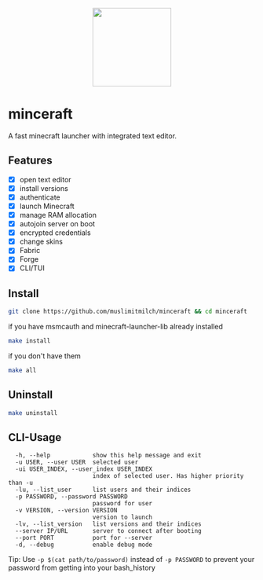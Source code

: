 <p align="center">
  <img src="https://raw.githubusercontent.com/muslimitmilch/minceraft/main/src/minceraft.png" width="160" height="160">
</p>

# minceraft
A fast minecraft launcher with integrated text editor.

## Features

- [x] open text editor
- [x] install versions
- [x] authenticate
- [x] launch Minecraft
- [x] manage RAM allocation
- [x] autojoin server on boot
- [x] encrypted credentials
- [x] change skins
- [x] Fabric
- [x] Forge
- [x] CLI/TUI

## Install

```bash
git clone https://github.com/muslimitmilch/minceraft && cd minceraft
```

if you have msmcauth and minecraft-launcher-lib already installed

```bash
make install
```

if you don't have them

```bash
make all
```

## Uninstall

```bash
make uninstall
```

## CLI-Usage

```
  -h, --help            show this help message and exit
  -u USER, --user USER  selected user
  -ui USER_INDEX, --user_index USER_INDEX
                        index of selected user. Has higher priority than -u
  -lu, --list_user      list users and their indices
  -p PASSWORD, --password PASSWORD
                        password for user
  -v VERSION, --version VERSION
                        version to launch
  -lv, --list_version   list versions and their indices
  --server IP/URL       server to connect after booting
  --port PORT           port for --server
  -d, --debug           enable debug mode
```

Tip: 
Use `-p $(cat path/to/password)` instead of `-p PASSWORD` to prevent your password from getting into your bash_history
